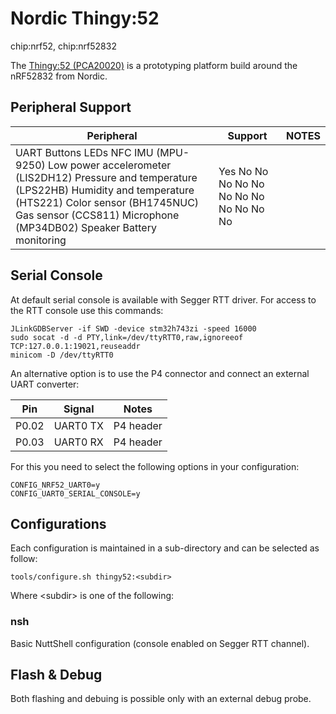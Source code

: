 # Nordic Thingy:52

<div class="tags">

chip:nrf52, chip:nrf52832

</div>

The [Thingy:52
(PCA20020)](https://www.nordicsemi.com/Products/Development-hardware/Nordic-Thingy-52)
is a prototyping platform build around the nRF52832 from Nordic.

## Peripheral Support

| Peripheral                                                                                                                                                                                                                                 | Support                                 | NOTES |
| ------------------------------------------------------------------------------------------------------------------------------------------------------------------------------------------------------------------------------------------ | --------------------------------------- | ----- |
| UART Buttons LEDs NFC IMU (MPU-9250) Low power accelerometer (LIS2DH12) Pressure and temperature (LPS22HB) Humidity and temperature (HTS221) Color sensor (BH1745NUC) Gas sensor (CCS811) Microphone (MP34DB02) Speaker Battery monitoring | Yes No No No No No No No No No No No No |       |

## Serial Console

At default serial console is available with Segger RTT driver. For
access to the RTT console use this commands:

    JLinkGDBServer -if SWD -device stm32h743zi -speed 16000
    sudo socat -d -d PTY,link=/dev/ttyRTT0,raw,ignoreeof TCP:127.0.0.1:19021,reuseaddr
    minicom -D /dev/ttyRTT0

An alternative option is to use the P4 connector and connect an external
UART converter:

| Pin   | Signal   | Notes     |
| ----- | -------- | --------- |
| P0.02 | UART0 TX | P4 header |
| P0.03 | UART0 RX | P4 header |

For this you need to select the following options in your configuration:

    CONFIG_NRF52_UART0=y
    CONFIG_UART0_SERIAL_CONSOLE=y

## Configurations

Each configuration is maintained in a sub-directory and can be selected
as follow:

    tools/configure.sh thingy52:<subdir>

Where \<subdir\> is one of the following:

### nsh

Basic NuttShell configuration (console enabled on Segger RTT channel).

## Flash & Debug

Both flashing and debuing is possible only with an external debug probe.
